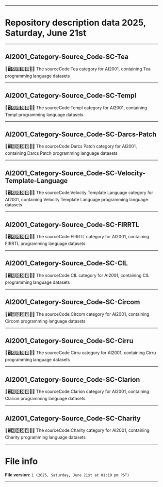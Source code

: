 
***

# Repository description data 2025, Saturday, June 21st

---

## AI2001_Category-Source_Code-SC-Tea

🧠️🖥️2️⃣️0️⃣️0️⃣️1️⃣️💾️📜️ The sourceCode:Tea category for AI2001, containing Tea programming language datasets

---

## AI2001_Category-Source_Code-SC-Templ

🧠️🖥️2️⃣️0️⃣️0️⃣️1️⃣️💾️📜️ The sourceCode:Templ category for AI2001, containing Templ programming language datasets

---

## AI2001_Category-Source_Code-SC-Darcs-Patch

🧠️🖥️2️⃣️0️⃣️0️⃣️1️⃣️💾️📜️ The sourceCode:Darcs Patch category for AI2001, containing Darcs Patch programming language datasets

---

## AI2001_Category-Source_Code-SC-Velocity-Template-Language

🧠️🖥️2️⃣️0️⃣️0️⃣️1️⃣️💾️📜️ The sourceCode:Velocity Template Language category for AI2001, containing Velocity Template Language programming language datasets

---

## AI2001_Category-Source_Code-SC-FIRRTL

🧠️🖥️2️⃣️0️⃣️0️⃣️1️⃣️💾️📜️ The sourceCode:FIRRTL category for AI2001, containing FIRRTL programming language datasets

---

## AI2001_Category-Source_Code-SC-CIL

🧠️🖥️2️⃣️0️⃣️0️⃣️1️⃣️💾️📜️ The sourceCode:CIL category for AI2001, containing CIL programming language datasets

---

## AI2001_Category-Source_Code-SC-Circom

🧠️🖥️2️⃣️0️⃣️0️⃣️1️⃣️💾️📜️ The sourceCode:Circom category for AI2001, containing Circom programming language datasets

---

## AI2001_Category-Source_Code-SC-Cirru

🧠️🖥️2️⃣️0️⃣️0️⃣️1️⃣️💾️📜️ The sourceCode:Cirru category for AI2001, containing Cirru programming language datasets

---

## AI2001_Category-Source_Code-SC-Clarion

🧠️🖥️2️⃣️0️⃣️0️⃣️1️⃣️💾️📜️ The sourceCode:Clarion category for AI2001, containing Clarion programming language datasets

---

## AI2001_Category-Source_Code-SC-Charity

🧠️🖥️2️⃣️0️⃣️0️⃣️1️⃣️💾️📜️ The sourceCode:Charity category for AI2001, containing Charity programming language datasets

***

# File info

**File version:** `1 (2025, Saturday, June 21st at 01:19 pm PST)`

***

